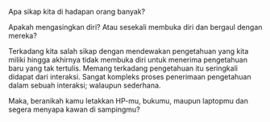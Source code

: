 Apa sikap kita di hadapan orang banyak?

Apakah mengasingkan diri? Atau sesekali membuka diri dan bergaul dengan mereka?

Terkadang kita salah sikap dengan mendewakan pengetahuan yang kita miliki hingga akhirnya tidak membuka diri untuk menerima pengetahuan baru yang tak tertulis. Memang terkadang pengetahuan itu seringkali didapat dari interaksi. Sangat kompleks proses penerimaan pengetahuan dalam sebuah interaksi; walaupun sederhana.

Maka, beranikah kamu letakkan HP-mu, bukumu, maupun laptopmu dan segera menyapa kawan di sampingmu?

